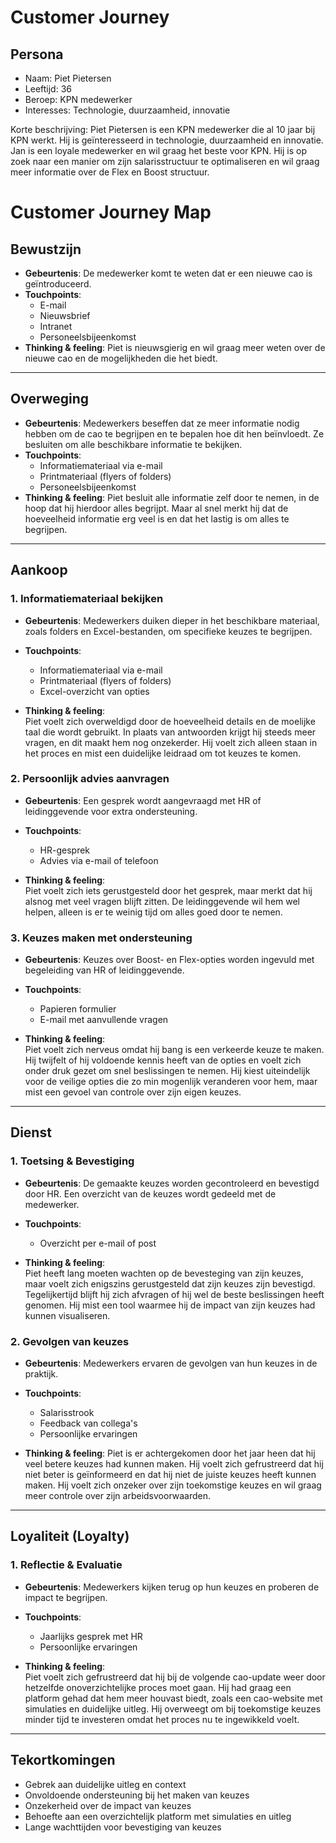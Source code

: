 # Customer Journey

## Persona
- Naam: Piet Pietersen
- Leeftijd: 36
- Beroep: KPN medewerker
- Interesses: Technologie, duurzaamheid, innovatie

Korte beschrijving: Piet Pietersen is een KPN medewerker die al 10 jaar bij KPN werkt. Hij is geïnteresseerd in technologie,
duurzaamheid en innovatie. Jan is een loyale medewerker en wil graag het beste voor KPN. Hij is op zoek naar een manier
om zijn salarisstructuur te optimaliseren en wil graag meer informatie over de Flex en Boost structuur.


# **Customer Journey Map**

## **Bewustzijn**
- **Gebeurtenis**: De medewerker komt te weten dat er een nieuwe cao is geïntroduceerd.
- **Touchpoints**:
  - E-mail
  - Nieuwsbrief
  - Intranet
  - Personeelsbijeenkomst
- **Thinking & feeling**: Piet is nieuwsgierig en wil graag meer weten over de nieuwe cao en de mogelijkheden die het biedt.

---

## **Overweging**
- **Gebeurtenis**: Medewerkers beseffen dat ze meer informatie nodig hebben om de cao te begrijpen en te bepalen hoe dit hen beïnvloedt. Ze besluiten om alle beschikbare informatie te bekijken.
- **Touchpoints**:
  - Informatiemateriaal via e-mail
  - Printmateriaal (flyers of folders)
  - Personeelsbijeenkomst
- **Thinking & feeling**:
  Piet besluit alle informatie zelf door te nemen, in de hoop dat hij hierdoor alles begrijpt. Maar al snel merkt hij dat de hoeveelheid informatie erg veel is en dat het lastig is om alles te begrijpen. 

---

## **Aankoop**
### 1. Informatiemateriaal bekijken
- **Gebeurtenis**: Medewerkers duiken dieper in het beschikbare materiaal, zoals folders en Excel-bestanden, om specifieke keuzes te begrijpen.
- **Touchpoints**:
  - Informatiemateriaal via e-mail
  - Printmateriaal (flyers of folders)
  - Excel-overzicht van opties

- **Thinking & feeling**:  
  Piet voelt zich overweldigd door de hoeveelheid details en de moelijke taal die wordt gebruikt. In plaats van antwoorden krijgt hij steeds meer vragen, en dit maakt hem nog onzekerder. Hij voelt zich alleen staan in het proces en mist een duidelijke leidraad om tot keuzes te komen.

### 2. Persoonlijk advies aanvragen
- **Gebeurtenis**: Een gesprek wordt aangevraagd met HR of leidinggevende voor extra ondersteuning.
- **Touchpoints**:
    - HR-gesprek
    - Advies via e-mail of telefoon

- **Thinking & feeling**:  
  Piet voelt zich iets gerustgesteld door het gesprek, maar merkt dat hij alsnog met veel vragen blijft zitten. De leidinggevende wil hem wel helpen, alleen is er te weinig tijd om alles goed door te nemen.

### 3. Keuzes maken met ondersteuning
- **Gebeurtenis**: Keuzes over Boost- en Flex-opties worden ingevuld met begeleiding van HR of leidinggevende.
- **Touchpoints**:
    - Papieren formulier
    - E-mail met aanvullende vragen

- **Thinking & feeling**:  
  Piet voelt zich nerveus omdat hij bang is een verkeerde keuze te maken. Hij twijfelt of hij voldoende kennis heeft van de opties en voelt zich onder druk gezet om snel beslissingen te nemen. Hij kiest uiteindelijk voor de veilige opties die zo min mogenlijk veranderen voor hem, maar mist een gevoel van controle over zijn eigen keuzes.

---

## **Dienst**

### 1. Toetsing & Bevestiging
- **Gebeurtenis**: De gemaakte keuzes worden gecontroleerd en bevestigd door HR. Een overzicht van de keuzes wordt gedeeld met de medewerker.
- **Touchpoints**:
    - Overzicht per e-mail of post

- **Thinking & feeling**:  
  Piet heeft lang moeten wachten op de bevesteging van zijn keuzes, maar voelt zich enigszins gerustgesteld dat zijn keuzes zijn bevestigd. Tegelijkertijd blijft hij zich afvragen of hij wel de beste beslissingen heeft genomen. Hij mist een tool waarmee hij de impact van zijn keuzes had kunnen visualiseren.

### 2. Gevolgen van keuzes
- **Gebeurtenis**: Medewerkers ervaren de gevolgen van hun keuzes in de praktijk.
- **Touchpoints**:
    - Salarisstrook
    - Feedback van collega's
    - Persoonlijke ervaringen

- **Thinking & feeling**:
Piet is er achtergekomen door het jaar heen dat hij veel betere keuzes had kunnen maken. Hij voelt zich gefrustreerd dat hij niet beter is geïnformeerd en dat hij niet de juiste keuzes heeft kunnen maken. Hij voelt zich onzeker over zijn toekomstige keuzes en wil graag meer controle over zijn arbeidsvoorwaarden.

---

## **Loyaliteit (Loyalty)**
### 1. Reflectie & Evaluatie
- **Gebeurtenis**: Medewerkers kijken terug op hun keuzes en proberen de impact te begrijpen.
- **Touchpoints**:
    - Jaarlijks gesprek met HR
    - Persoonlijke ervaringen

- **Thinking & feeling**:  
  Piet voelt zich gefrustreerd dat hij bij de volgende cao-update weer door hetzelfde onoverzichtelijke proces moet gaan. Hij had graag een platform gehad dat hem meer houvast biedt, zoals een cao-website met simulaties en duidelijke uitleg. Hij overweegt om bij toekomstige keuzes minder tijd te investeren omdat het proces nu te ingewikkeld voelt.

---

## **Tekortkomingen**
- Gebrek aan duidelijke uitleg en context
- Onvoldoende ondersteuning bij het maken van keuzes
- Onzekerheid over de impact van keuzes
- Behoefte aan een overzichtelijk platform met simulaties en uitleg
- Lange wachttijden voor bevestiging van keuzes
